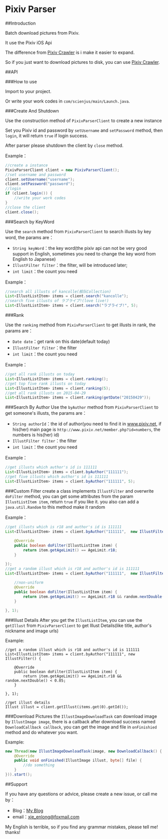 # Pixiv Parser

##Introduction

Batch download pictures from Pixiv.

It use the Pixiv iOS Api

The difference from [Pixiv Crawler][1] is i make it easier to expand.

So if you just want to download pictures to disk, you can use [Pixiv Crawler][1].

##API

###How to use

Import to your project.

Or write your work codes in `com/scienjus/main/Launch.java`.

###Create And Shutdown

Use the construction method of `PixivParserClient` to create a new instance

Set you Pixiv id and password by `setUsername` and `setPassword` method, then `login`, it will return `true` if login success.

After parser please shutdown the client by `close` method.

Example：
```java
//create a instance
PixivParserClient client = new PixivParserClient();
//set username and password
client.setUsername("username");
client.setPassword("password");
//login
if (client.login()) {
    //write your work codes
}
//close the client
client.close();
```

###Search by KeyWord

Use the `search` method from `PixivParserClient` to search illusts by key word, the params are：
 - `String keyWord`：the key word(the pixiv api can not be very good support in English, sometimes you need to change the key word from English to Japanese)
 - `IllustFilter filter`：the filter, will be introduced later;
 - `int limit`：the count you need
 
Example：
```java
//search all illusts of kancolle(舰队Collection)
List<IllustListItem> items = client.search("kancolle");
//search five illusts of ラブライブ!(love live!)
List<IllustListItem> items = client.search("ラブライブ!", 5);
```

###Rank

Use the `ranking` method from `PixivParserClient` to get illusts in rank, the params are：
 - `Date date`：get rank on this date(default today)
 - `IllustFilter filter`：the filter
 - `int limit`：the count you need
 
Example：
```java
//get all rank illusts on today
List<IllustListItem> items = client.ranking();
//get top five rank illusts on today
List<IllustListItem> items = client.ranking(5);
//get all rank illusts on 2015-04-29
List<IllustListItem> items = client.ranking(getDate("20150429"));
```

###Search By Author
Use the `byAuthor` method from `PixivParserClient` to get someone's illusts, the params are：
 - `String authorId`：the id of author(you need to find it in www.pixiv.net, if his(her) main page is `http://www.pixiv.net/member.php?id=numbers`, the numbers is his(her) id)
 - `IllustFilter filter`：the filter
 - `int limit`：the count you need

Example：
```java
//get illusts which author's id is 111111
List<IllustListItem> items = client.byAuthor("111111");
//get five illusts which author's id is 111111
List<IllustListItem> items = client.byAuthor("111111", 5);
```

###Custom Filter
create a class implements `IllustFilter` and overwrite `doFilter` method, you can get some attributes from the param `IllustListItem item`, return `true` if you like it. you also can add a `
java.util.Random` to this method make it  random

Example：
```java
//get illusts which is r18 and author's id is 111111
List<IllustListItem> items = client.byAuthor("111111",  new IllustFilter() {
		
	@Override
    public boolean doFilter(IllustListItem item) {
    	return item.getAgeLimit() == AgeLimit.r18;
    }

});
//get a random illust which is r18 and author's id is 111111
List<IllustListItem> items = client.byAuthor("111111",  new IllustFilter() {
		
    //non-uniform
	@Override
    public boolean doFilter(IllustListItem item) {
        return item.getAgeLimit() == AgeLimit.r18 && random.nextDouble() < 0.05;
    }

}, 1);
```

###Illust Details
After you get the `IllustListItem`, you can use the `getIllust` from `PixivParserClient` to get Illust Details(like title, author's nickname and image urls)

Example:
```
//get a random illust which is r18 and author's id is 111111
List<IllustListItem> items = client.byAuthor("111111", new IllustFilter() {

	@Override
    public boolean doFilter(IllustListItem item) {
        return item.getAgeLimit() == AgeLimit.r18 && random.nextDouble() < 0.05;
    }

}, 1);

//get illust details
Illust illust = client.getIllust(items.get(0).getId());
```

###Download Pictures
the `IllustImageDownloadTask` can download image by `IllustImage image`, there is a callback after download success named `DownloadCallback callback`, you can get the image and file in `onFinishied` method and do whatever you want.

Example:
```java
new Thread(new IllustImageDownloadTask(image, new DownloadCallback() {
    @Override
    public void onFinished(IllustImage illust, byte[] file) {
        //do something
    }
})).start();
```

##Support

If you have any questions or advice, please create a new issue, or call me by：
 - Blog：[My Blog][2]
 - email：xie_enlong@foxmail.com

My English is terrible, so if you find any grammar mistakes, please tell me! thanks!

[1]:https://github.com/ScienJus/pixiv-crawler/
[2]:http://www.scienjus.com